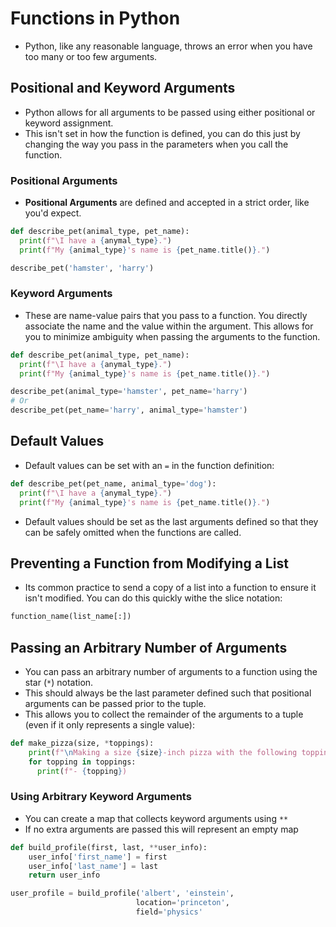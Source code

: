# Functions in Python
- Python, like any reasonable language, throws an error when you have too many or too few arguments.

## Positional and Keyword Arguments
- Python allows for all arguments to be passed using either positional or keyword assignment.
- This isn't set in how the function is defined, you can do this just by changing the way you pass in the parameters when you call the function.

### Positional Arguments
- **Positional Arguments** are defined and accepted in a strict order, like you'd expect.

```python
def describe_pet(animal_type, pet_name):
  print(f"\I have a {anymal_type}.")
  print(f"My {animal_type}'s name is {pet_name.title()}.")

describe_pet('hamster', 'harry')
```

### Keyword Arguments
- These are name-value pairs that you pass to a function. You directly associate the name and the value within the argument. This allows for you to minimize ambiguity when passing the arguments to the function.

```python
def describe_pet(animal_type, pet_name):
  print(f"\I have a {anymal_type}.")
  print(f"My {animal_type}'s name is {pet_name.title()}.")

describe_pet(animal_type='hamster', pet_name='harry')
# Or
describe_pet(pet_name='harry', animal_type='hamster')
```

## Default Values
- Default values can be set with an `=` in the function definition:
```python
def describe_pet(pet_name, animal_type='dog'):
  print(f"\I have a {anymal_type}.")
  print(f"My {animal_type}'s name is {pet_name.title()}.")
```
- Default values should be set as the last arguments defined so that they can be safely omitted when the functions are called.

## Preventing a Function from Modifying a List
- Its common practice to send a copy of a list into a function to ensure it isn't modified. You can do this quickly withe the slice notation:
```python
function_name(list_name[:])
```

## Passing an Arbitrary Number of Arguments
- You can pass an arbitrary number of arguments to a function using the star (`*`) notation.
- This should always be the last parameter defined such that positional arguments can be passed prior to the tuple.
- This allows you to collect the remainder of the arguments to a tuple (even if it only represents a single value):
```python
def make_pizza(size, *toppings):
    print(f"\nMaking a size {size}-inch pizza with the following toppings:")
    for topping in toppings:
	  print(f"- {topping})
```

### Using Arbitrary Keyword Arguments
- You can create a map that collects keyword arguments using `**`
- If no extra arguments are passed this will represent an empty map
```python
def build_profile(first, last, **user_info):
	user_info['first_name'] = first
	user_info['last_name'] = last
	return user_info

user_profile = build_profile('albert', 'einstein',
							location='princeton',
							field='physics'
```
